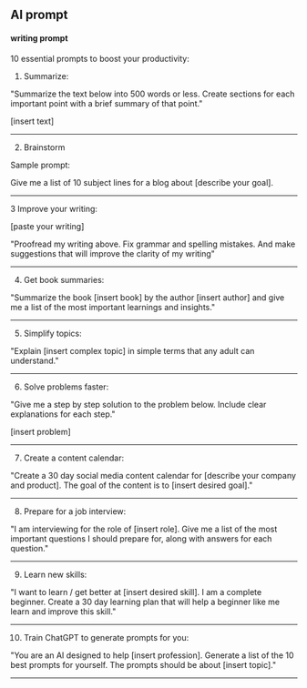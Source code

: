 ## AI prompt
#### writing prompt

10 essential prompts to boost your productivity:

1. Summarize:

"Summarize the text below into 500 words or less. Create sections for each important point with a brief summary of that point."

[insert text]
________

2. Brainstorm

Sample prompt:

Give me a list of 10 subject lines for a blog about [describe your goal].
________

3 Improve your writing:

[paste your writing]

"Proofread my writing above. Fix grammar and spelling mistakes. And make suggestions that will improve the clarity of my writing"
________

4. Get book summaries:

"Summarize the book [insert book] by the author [insert author] and give me a list of the most important learnings and insights."
________

5. Simplify topics:

"Explain [insert complex topic] in simple terms that any adult can understand."
________

6. Solve problems faster:

"Give me a step by step solution to the problem below. Include clear explanations for each step."

[insert problem]
________

7. Create a content calendar:

"Create a 30 day social media content calendar for [describe your company and product]. The goal of the content is to [insert desired goal]."
________

8. Prepare for a job interview:

"I am interviewing for the role of [insert role]. Give me a list of the most important questions I should prepare for, along with answers for each question."
________

9. Learn new skills:

"I want to learn / get better at [insert desired skill]. I am a complete beginner. Create a 30 day learning plan that will help a beginner like me learn and improve this skill."
________

10. Train ChatGPT to generate prompts for you:

"You are an AI designed to help [insert profession]. Generate a list of the 10 best prompts for yourself. The prompts should be about [insert topic]."
________
